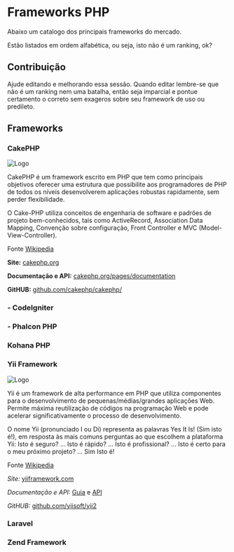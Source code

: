 # Frameworks PHP

Abaixo um catalogo dos principais frameworks do mercado. 

Estão listados em ordem alfabética, ou seja, isto não é um ranking, ok?

## Contribuição

Ajude editando e melhorando essa sessão. Quando editar lembre-se que não é um ranking nem uma batalha, então seja imparcial e pontue certamento o correto sem exageros sobre seu framework de uso ou predileto.


## Frameworks


### CakePHP

![Logo](https://avatars3.githubusercontent.com/u/23666?v=3&s=200)

CakePHP é um framework escrito em PHP que tem como principais objetivos oferecer uma estrutura que possibilite aos programadores de PHP de todos os níveis desenvolverem aplicações robustas rapidamente, sem perder flexibilidade.

O Cake-PHP utiliza conceitos de engenharia de software e padrões de projeto bem-conhecidos, tais como ActiveRecord, Association Data Mapping, Convenção sobre configuração, Front Controller e MVC (Model-View-Controller).

Fonte [Wikipedia](https://pt.wikipedia.org/wiki/CakePHP)

**Site:** [cakephp.org](http://cakephp.org/)

**Documentação e API:** [cakephp.org/pages/documentation](http://cakephp.org/pages/documentation)

**GitHUB:** [github.com/cakephp/cakephp/](https://github.com/cakephp/cakephp/)


### - CodeIgniter

### - Phalcon PHP


### Kohana PHP


### Yii Framework

![Logo](https://avatars2.githubusercontent.com/u/993323?v=3&s=200)

Yii é um framework de alta performance em PHP que utiliza componentes para o desenvolvimento de pequenas/médias/grandes aplicações Web. Permite máxima reutilização de códigos na programação Web e pode acelerar significativamente o processo de desenvolvimento. 

O nome Yii (pronunciado I ou Di) representa as palavras Yes It Is! (Sim isto é!), em resposta às mais comuns perguntas ao que escolhem a plataforma Yii: Isto é seguro? ... Isto é rápido? ... Isto é profissional? ... Isto é certo para o meu próximo projeto? ... Sim Isto é!

Fonte [Wikipedia](https://pt.wikipedia.org/wiki/Yii)

*Site:* [yiiframework.com](http://www.yiiframework.com/)

*Documentação e API:* [Guia](http://www.yiiframework.com/doc-2.0/guide-index.html) e [API](http://www.yiiframework.com/doc-2.0/index.html)

*GitHUB:* [github.com/yiisoft/yii2](https://github.com/yiisoft/yii2)

### Laravel

### Zend Framework
